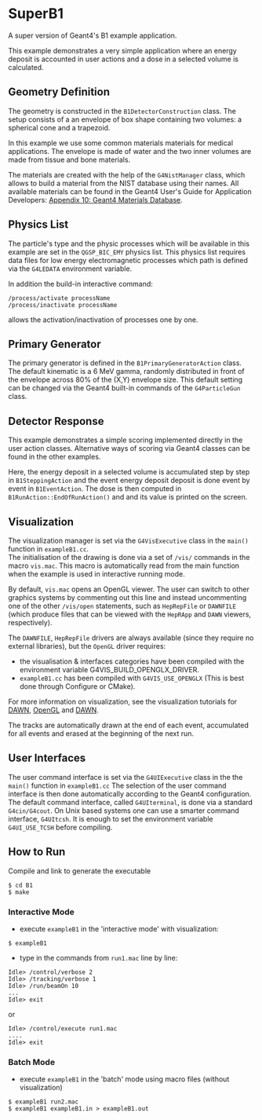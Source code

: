 SuperB1
=======

A super version of Geant4's B1 example application.

This example demonstrates a very simple application where an energy
deposit is accounted in user actions and a dose in a selected volume
is calculated. 

	
Geometry Definition
-------------------	
The geometry is constructed in the `B1DetectorConstruction` class.
The setup consists of a an envelope of box shape containing two
volumes: a spherical cone and a trapezoid.

In this example we use  some common materials materials for medical
applications. The envelope is made of water and the two inner volumes
are made from tissue and bone materials.  

The materials are created with the help of the `G4NistManager` class,
which allows to build a material from the NIST database using their
names. All available materials can be found in the Geant4 User's Guide
for Application Developers: [Appendix 10: Geant4 Materials Database](http://geant4.web.cern.ch/geant4/UserDocumentation/UsersGuides/ForApplicationDeveloper/html/apas10.html).

Physics List
------------
The particle's type and the physic processes which will be available
in this example are set in the `QGSP_BIC_EMY` physics list. This physics
list requires data files for low energy electromagnetic processes which
path is defined via the `G4LEDATA` environment variable.

In addition the build-in interactive command:

```shell
/process/activate processName
/process/inactivate processName
```

allows the activation/inactivation of processes one by one.

Primary Generator
-----------------
The primary generator is defined in the `B1PrimaryGeneratorAction` class.
The default kinematic is a 6 MeV gamma, randomly distributed in front
of the envelope across 80% of the (X,Y) envelope size. 
This default setting can be changed via the Geant4 built-in commands 
of the `G4ParticleGun` class.

Detector Response
-----------------
This example demonstrates a simple scoring implemented directly
in the user action classes. Alternative ways of scoring via
Geant4 classes can be found in the other examples.

Here, the energy deposit in a selected volume is accumulated step by step
in `B1SteppingAction` and the event energy deposit deposit is done event by 
event in `B1EventAction`. The dose is then computed in 
`B1RunAction::EndOfRunAction()` and and its value is printed on the screen. 


Visualization
-------------
The visualization manager is set via the `G4VisExecutive` class
in the `main()` function in `exampleB1.cc`.    
The initialisation of the drawing is done via a set of `/vis/` commands
in the macro `vis.mac`. This macro is automatically read from
the main function when the example is used in interactive running mode.

By default, `vis.mac` opens an OpenGL viewer.
The user can switch to other graphics systems by commenting out this line
and instead uncommenting one of the other `/vis/open` statements, such as
`HepRepFile` or `DAWNFILE` (which produce files that can be viewed with the
`HepRApp` and `DAWN` viewers, respectively).

The `DAWNFILE`, `HepRepFile` drivers are always available
(since they require no external libraries), but the `OpenGL` driver 
requires:

* the visualisation & interfaces categories have been compiled
with the environment variable G4VIS_BUILD_OPENGLX_DRIVER.
* `exampleB1.cc` has been compiled with `G4VIS_USE_OPENGLX` (This is best done through Configure or CMake).

For more information on visualization, see the visualization tutorials
for [DAWN](http://geant4.slac.stanford.edu/Presentations/vis/G4DAWNTutorial/G4DAWNTutorial.html), [OpenGL](http://geant4.slac.stanford.edu/Presentations/vis/G4OpenGLTutorial/G4OpenGLTutorial.html) and [DAWN](http://geant4.slac.stanford.edu/Presentations/vis/G4HepRAppTutorial/G4HepRAppTutorial.html).

The tracks are automatically drawn at the end of each event, accumulated
for all events and erased at the beginning of the next run.

User Interfaces
---------------
The user command interface is set via the `G4UIExecutive` class
in the the `main()` function in `exampleB1.cc` 
The selection of the user command interface is then done automatically 
according to the Geant4 configuration. The default command interface, 
called `G4UIterminal`, is done via a standard `G4cin/G4cout`.
On Unix based systems one can use a smarter command interface, `G4UItcsh`. 
It is enough to set the environment variable `G4UI_USE_TCSH` before 
compiling.

How to Run
----------
Compile and link to generate the executable
```shell
$ cd B1
$ make
```

### Interactive Mode ###
* execute `exampleB1` in the 'interactive mode' with visualization:
```shell
$ exampleB1
```

* type in the commands from `run1.mac` line by line:  
```
Idle> /control/verbose 2
Idle> /tracking/verbose 1
Idle> /run/beamOn 10 
...
Idle> exit
```
or
```
Idle> /control/execute run1.mac
....
Idle> exit
```

### Batch Mode ###
* execute `exampleB1`  in the 'batch' mode using macro files (without visualization)
```shell
$ exampleB1 run2.mac
$ exampleB1 exampleB1.in > exampleB1.out
```

